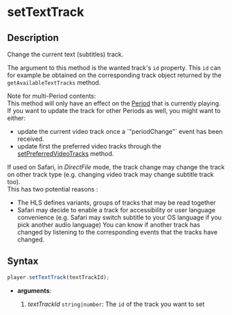# setTextTrack

## Description

Change the current text (subtitles) track.

The argument to this method is the wanted track's `id` property. This `id` can
for example be obtained on the corresponding track object returned by the
`getAvailableTextTracks` method.

<div class="note">
Note for multi-Period contents:
<br>
This method will only have an effect on the
<a href="../../Getting_Started/Glossary.md#period">Period</a> that is currently
playing.  If you want to update the track for other Periods as well, you might
want to either:
<br>
<ul>
  <li>update the current video track once a `"periodChange"` event has been
  received.</li>
  <li>update first the preferred video tracks through the
  <a href="./setPreferredVideoTracks.md">setPreferredVideoTracks</a> method.
  </li>
</ul>
</div>

<div class="warning">
If used on Safari, in <i>DirectFile</i> mode, the track change may change
the track on other track type (e.g. changing video track may change subtitle
track too).
<br>
This has two potential reasons :
<ul>
 <li>The HLS defines variants, groups of tracks that may be read together</li>
 <li>Safari may decide to enable a track for accessibility or user language
  convenience (e.g. Safari may switch subtitle to your OS language if you pick
  another audio language)
  You can know if another track has changed by listening to the corresponding
  events that the tracks have changed.</li>
</ul>
</div>

## Syntax

```js
player.setTextTrack(textTrackId);
```

 - **arguments**:

   1. _textTrackId_ `string|number`: The `id` of the track you want to set
